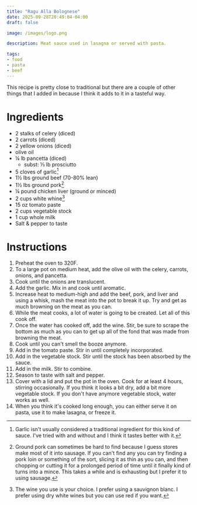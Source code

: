 ```yaml
---
title: "Ragu Alla Bolognese"
date: 2025-09-28T20:49:04-04:00
draft: false

image: /images/logo.png

description: Meat sauce used in lasagna or served with pasta.

tags:
- food
- pasta
- beef
---
```


This recipe is pretty close to traditional but there are a couple of other things that I added in because I think it adds to it in a tasteful way.

# Ingredients
- 2 stalks of celery (diced)
- 2 carrots (diced)
- 2 yellow onions (diced)
- olive oil
- &frac14; lb pancetta (diced)
    - subst: &frac13; lb prosciutto
- 5 cloves of garlic[^1]
- 1&frac12; lbs ground beef (70-80% lean)
- 1&frac12; lbs ground pork[^2]
- &frac14; pound chicken liver (ground or minced)
- 2 cups white whine[^3]
- 15 oz tomato paste
- 2 cups vegetable stock
- 1 cup whole milk
- Salt &amp; pepper to taste

# Instructions
1. Preheat the oven to 320F.
1. To a large pot on medium heat, add the olive oil with the celery, carrots, onions, and pancetta.
1. Cook until the onions are translucent.
1. Add the garlic. Mix in and cook until aromatic.
1. Increase heat to medium-high and add the beef, pork, and liver and using a whisk, mash the meat into the pot to break it up. Try and get as much browning on the meat as you can.
1. While the meat cooks, a lot of water is going to be created. Let all of this cook off.
1. Once the water has cooked off, add the wine. Stir, be sure to scrape the bottom as much as you can to get up all of the fond that was made from browning the meat.
1. Cook until you can't smell the booze anymore.
1. Add in the tomato paste. Stir in until completely incorporated.
1. Add in the vegetable stock. Stir until the stock has been absorbed by the sauce.
1. Add in the milk. Stir to combine.
1. Season to taste with salt and pepper.
1. Cover with a lid and put the pot in the oven. Cook for at least 4 hours, stirring occasionally. If you think it looks a bit dry, add a bit more vegetable stock. If you don't have anymore vegetable stock, water works as well.
1. When you think it's cooked long enough, you can either serve it on pasta, use it to make lasagna, or freeze it.

[^1]: Garlic isn't usually considered a traditional ingredient for this kind of sauce. I've tried with and without and I think it tastes better with it.
[^2]: Ground pork can sometimes be hard to find because I guess stores make most of it into sausage. If you can't find any you can try finding a pork loin or something of the sort, slicing it as thin as you can, and then chopping or cutting it for a prolonged period of time until it finally kind of turns into a mince. This takes a while and is exhausting but I prefer it to using sausage.
[^3]: The wine you use is your choice. I prefer using a sauvignon blanc. I prefer using dry white wines but you can use red if you want.

